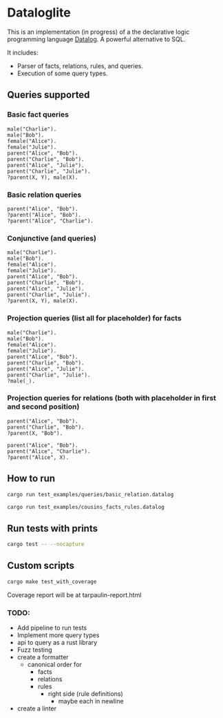 # Dataloglite

This is an implementation (in progress) of a the declarative logic programming language [Datalog](https://en.wikipedia.org/wiki/Datalog). A powerful alternative to SQL.

It includes:

- Parser of facts, relations, rules, and queries.
- Execution of some query types.

## Queries supported

### Basic fact queries

```datalog
male("Charlie").
male("Bob").
female("Alice").
female("Julie").
parent("Alice", "Bob").
parent("Charlie", "Bob").
parent("Alice", "Julie").
parent("Charlie", "Julie").
?parent(X, Y), male(X).
```

### Basic relation queries

```datalog
parent("Alice", "Bob").
?parent("Alice", "Bob").
?parent("Alice", "Charlie").
```

### Conjunctive (and queries)

```datalog
male("Charlie").
male("Bob").
female("Alice").
female("Julie").
parent("Alice", "Bob").
parent("Charlie", "Bob").
parent("Alice", "Julie").
parent("Charlie", "Julie").
?parent(X, Y), male(X).
```

### Projection queries (list all for placeholder) for facts

```datalog
male("Charlie").
male("Bob").
female("Alice").
female("Julie").
parent("Alice", "Bob").
parent("Charlie", "Bob").
parent("Alice", "Julie").
parent("Charlie", "Julie").
?male(_).
```

### Projection queries for relations (both with placeholder in first and second position)

```datalog
parent("Alice", "Bob").
parent("Charlie", "Bob").
?parent(X, "Bob").
```

```datalog
parent("Alice", "Bob").
parent("Alice", "Charlie").
?parent("Alice", X).
```

## How to run

```bash
cargo run test_examples/queries/basic_relation.datalog
```

```bash
cargo run test_examples/cousins_facts_rules.datalog
```

## Run tests with prints

```bash
cargo test -- --nocapture
```

## Custom scripts

```bash
cargo make test_with_coverage
```

Coverage report will be at tarpaulin-report.html

### TODO:

- Add pipeline to run tests
- Implement more query types
- api to query as a rust library
- Fuzz testing
- create a formatter
  - canonical order for
    - facts
    - relations
    - rules
      - right side (rule definitions)
        - maybe each in newline
- create a linter
